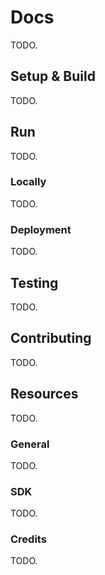 # Docs
TODO.

## Setup & Build
TODO.

## Run
TODO.

### Locally
TODO.

### Deployment
TODO.

## Testing
TODO.

## Contributing
TODO.

## Resources
TODO.

### General
TODO.

### SDK
TODO.

### Credits
TODO.
